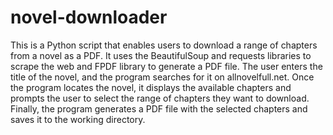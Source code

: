 # novel-downloader

This is a Python script that enables users to download a range of chapters from a novel as a PDF. It uses the BeautifulSoup and requests libraries to scrape the web and FPDF library to generate a PDF file. The user enters the title of the novel, and the program searches for it on allnovelfull.net. Once the program locates the novel, it displays the available chapters and prompts the user to select the range of chapters they want to download. Finally, the program generates a PDF file with the selected chapters and saves it to the working directory.
